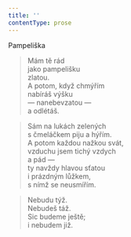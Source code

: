 ```yaml
---
title: ''
contentType: prose
---
```


Pampeliška

> Mám tě rád  
> jako pampelišku  
> zlatou.  
> A potom, když chmýřím  
> nabíráš výšku  
> — nanebevzatou —  
> a odlétáš.

> Sám na lukách zelených  
> s čmeláčkem piju a hýřím.  
> A potom každou nažkou svát,  
> vzduchu jsem tichý vzdych  
> a pád —  
> ty navždy hlavou sťatou  
> i prázdným lůžkem,  
> s nímž se neusmířím.

> Nebudu týž.  
> Nebudeš táž.  
> Sic budeme ještě;  
> i nebudem již.
